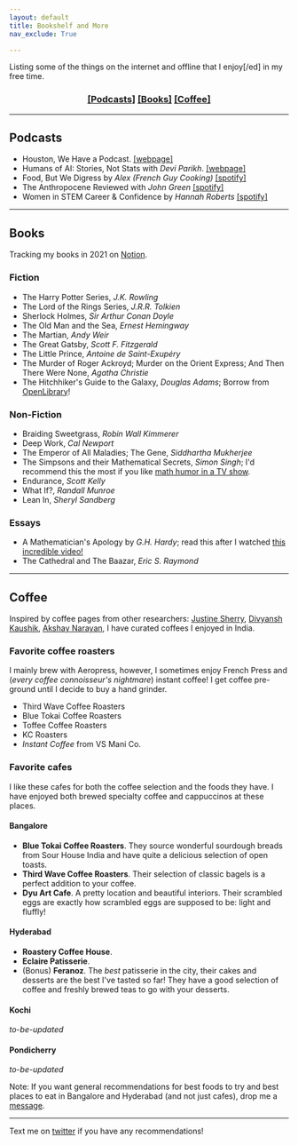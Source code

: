 ```yaml
---
layout: default
title: Bookshelf and More
nav_exclude: True

---
```


Listing some of the things on the internet and offline that I enjoy[/ed] in my free time.

<div align="center" markdown="1">

### [[Podcasts]](#podcasts) [[Books]](#books) [[Coffee]](#coffee)

</div>

<hr>

## Podcasts

- Houston, We Have a Podcast. [[webpage]](https://www.nasa.gov/johnson/HWHAP)
- Humans of AI: Stories, Not Stats with _Devi Parikh_. [[webpage]](https://www.cc.gatech.edu/~parikh/humanstoriesai/)
- Food, But We Digress by _Alex (French Guy Cooking)_ [[spotify]](
https://open.spotify.com/show/2byaYb4BvPJaTIJu8OCl4I?si=ND_-3T5TQmuf1YvimcDZlQ)
- The Anthropocene Reviewed with _John Green_ [[spotify]](https://open.spotify.com/show/3scirzcuaGm02MQ4FUZydq?si=rFJPJFrEQbqZCHoHDnAQLA&dl_branch=1)
- Women in STEM Career & Confidence by _Hannah Roberts_ [[spotify]](https://open.spotify.com/show/5YDSgcBVq72iqy0YyWONVk?si=_ZGFGQLySkqXkGRPe_rbfA&dl_branch=1)

<hr>

## Books

Tracking my books in 2021 on [Notion](https://www.notion.so/0e903d43066a434d80ecb6727f940800?v=63c8e3b403ca4796bad33d1c0f4b42df).

### Fiction

- The Harry Potter Series, _J.K. Rowling_
- The Lord of the Rings Series, _J.R.R. Tolkien_
- Sherlock Holmes, _Sir Arthur Conan Doyle_
- The Old Man and the Sea, _Ernest Hemingway_
- The Martian, _Andy Weir_
- The Great Gatsby, _Scott F. Fitzgerald_
- The Little Prince, _Antoine de Saint-Exupéry_
- The Murder of Roger Ackroyd; Murder on the Orient Express; And Then There Were None, _Agatha Christie_
- The Hitchhiker's Guide to the Galaxy, _Douglas Adams_; Borrow from [OpenLibrary](https://openlibrary.org/works/OL2163713W/The_Hitch_Hiker's_Guide_to_the_Galaxy_The_Restaurant_at_the_End_of_the_Universe_Life_the_Universe_an?edition=morethancomplete00adam)!


### Non-Fiction

- Braiding Sweetgrass, _Robin Wall Kimmerer_
- Deep Work, _Cal Newport_
- The Emperor of All Maladies; The Gene, _Siddhartha Mukherjee_
- The Simpsons and their Mathematical Secrets, _Simon Singh_; I'd recommend this the most if you like [math humor in a TV show](https://www.theguardian.com/tv-and-radio/2013/sep/22/the-simpsons-secret-formula-maths-simon-singh).
- Endurance, _Scott Kelly_
- What If?, _Randall Munroe_
- Lean In, _Sheryl Sandberg_

### Essays

- A Mathematician's Apology by _G.H. Hardy_; read this after I watched [this incredible video!](https://www.youtube.com/watch?v=s_L-fp8gDzY)
- The Cathedral and The Baazar, _Eric S. Raymond_

<hr>

## Coffee

Inspired by coffee pages from other researchers: [Justine Sherry](http://www.justinesherry.com/coffee.html), [Divyansh Kaushik](https://www.cs.cmu.edu/~dkaushik/index.html), [Akshay Narayan](https://akshayn.xyz/coffee.html), I have curated coffees I enjoyed in India.


### Favorite coffee roasters

I mainly brew with Aeropress, however, I sometimes enjoy French Press and (*every coffee connoisseur's nightmare*) instant coffee! I get coffee pre-ground until I decide to buy a hand grinder.

- Third Wave Coffee Roasters
- Blue Tokai Coffee Roasters
- Toffee Coffee Roasters
- KC Roasters
- _Instant Coffee_ from VS Mani Co.

### Favorite cafes

I like these cafes for both the coffee selection and the foods they have. I have enjoyed both brewed specialty coffee and cappuccinos at these places.

#### Bangalore

- **Blue Tokai Coffee Roasters**. They source wonderful sourdough breads from Sour House India and have quite a delicious selection of open toasts.
- **Third Wave Coffee Roasters**. Their selection of classic bagels is a perfect addition to your coffee.
- **Dyu Art Cafe**. A pretty location and beautiful interiors. Their scrambled eggs are exactly how scrambled eggs are supposed to be: light and fluffly!


#### Hyderabad

- **Roastery Coffee House**.
- **Eclaire Patisserie**.
- (Bonus) **Feranoz**. The *best* patisserie in the city, their cakes and desserts are the best I've tasted so far! They have a good selection of coffee and freshly brewed teas to go with your desserts.

#### Kochi
*to-be-updated*
#### Pondicherry
*to-be-updated*

Note: If you want general recommendations for best foods to try and best places to eat in Bangalore and Hyderabad (and not just cafes), drop me a [message](https://twitter.com/tkasarla_).

--------------------------------------------------------------------------------

Text me on [twitter](https://twitter.com/tkasarla_) if you have any recommendations!
